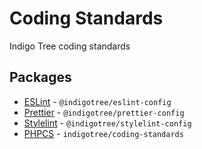 # Coding Standards

Indigo Tree coding standards

## Packages

- [ESLint](./packages/eslint) - `@indigotree/eslint-config`
- [Prettier](./packages/prettier) - `@indigotree/prettier-config`
- [Stylelint](./packages/stylelint) - `@indigotree/stylelint-config`
- [PHPCS](./IndigoTree/ruleset.xml) - `indigotree/coding-standards`
